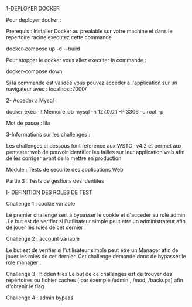 1-DEPLOYER DOCKER 

Pour deployer docker :

Prerequis : Installer Docker au prealable sur votre machine et dans le repertoire racine  executez cette commande  

docker-compose up -d --build

Pour stopper le docker vous allez executer la commande :

docker-compose down 

Si la commande est validée vous pouvez acceder a l'application sur un navigateur avec : localhost:7000/

2- Acceder a Mysql :

docker exec -it Memoire_db mysql -h 127.0.0.1 -P 3306  -u root -p

Mot de passe : lila

3-Informations sur les challenges :

Les challenges ci dessous font reference aux WSTG -v4.2 et permet aux pentester web de pouvoir identifier les failles sur leur application web afin de les corriger avant de la mettre en  production

Module : Tests de securite des applications Web 
 
Partie 3 : Tests de gestions des identites

 I- DEFINITION DES ROLES DE TEST 


Challenge 1 : cookie variable 

Le premier challenge sert a bypasser le cookie et d'acceder au role admin .Le but est de verifier si l'utilisateur simple peut etre un administrateur afin de jouer les roles de cet dernier .

Challenge 2 : account variable

Le but est de verifier si l'utilisateur simple peut etre un Manager afin de jouer les roles de cet dernier.
Cet challenge demande donc de bypasser le role manager .

Challenge 3 : hidden files
Le but de ce challenges est de trouver des repertoires ou fichier caches ( par exemple /admin , /mod, /backups) afin d'obtenir le flag .

Challenge 4 : admin bypass